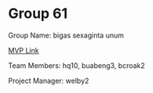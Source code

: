 # Group 61
Group Name: bigas sexaginta unum

[MVP Link](https://docs.google.com/document/d/1255z3oD9q1koAipbQ9FMIomtJf0ZsX2QvXY_GiYKp9Q/edit?usp=sharing)

Team Members: hq10,	buabeng3,	bcroak2

Project Manager: welby2
